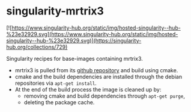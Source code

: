 # singularity-mrtrix3
[![https://www.singularity-hub.org/static/img/hosted-singularity--hub-%23e32929.svg](https://www.singularity-hub.org/static/img/hosted-singularity--hub-%23e32929.svg)](https://singularity-hub.org/collections/729)

Singularity recipes for base-images containing mrtrix3.

 - mrtrix3 is pulled from its [github repository](https://github.com/MRtrix3/mrtrix3) and build using cmake.
 - cmake and the build dependencies are installed through the debian repositories via `apt-get install`.
 - At the end of the build process the image is cleaned up by:
    - removing cmake and build dependencies through `apt-get purge`,
    - deleting the package cache.
